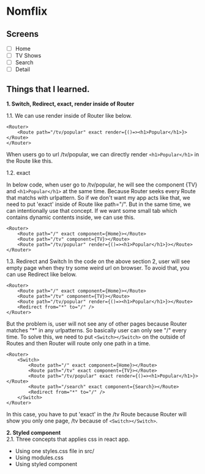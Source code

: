 # Nomflix


## Screens

- [ ] Home
- [ ] TV Shows
- [ ] Search
- [ ] Detail

## Things that I learned.

**1. Switch, Redirect, exact, render inside of Router**

1.1. We can use render inside of Router like below.
~~~
<Router>
    <Route path="/tv/popular" exact render={()=><h1>Popular</h1>}></Route>    
</Router>
~~~

When users go to url /tv/popular, we can directly render ```<h1>Popular</h1>``` in the Route like this.

1.2. exact

In below code, when user go to /tv/popular, he will see the component {TV} and ```<h1>Popular</h1>``` at the same time. Because Router seeks every Route that matchs with urlpattern.
So if we don't want my app acts like that, we need to put 'exact' inside of Route like path="/".
But in the same time, we can intentionally use that concept. If we want some small tab which contains dynamic contents inside, we can use this.

~~~
<Router>
    <Route path="/" exact component={Home}></Route>
    <Route path="/tv" component={TV}></Route>
    <Route path="/tv/popular" render={()=><h1>Popular</h1>}></Route>
</Router>
~~~

1.3. Redirect and Switch
In the code on the above section 2, user will see empty page when they try some weird url on browser. To avoid that, you can use Redirect like below.

~~~
<Router>
    <Route path="/" exact component={Home}></Route>
    <Route path="/tv" component={TV}></Route>
    <Route path="/tv/popular" render={()=><h1>Popular</h1>}></Route>
    <Redirect from="*" to="/" />
</Router>
~~~

But the problem is, user will not see any of other pages because Router matches "*" in any urlpatterns. So basically user can only see "/" every time.
To solve this, we need to put ```<Switch></Switch>``` on the outside of Routes and then Router will route only one path in a time.

~~~
<Router>
    <Switch>
        <Route path="/" exact component={Home}></Route>
        <Route path="/tv" exact component={TV}></Route>
        <Route path="/tv/popular" exact render={()=><h1>Popular</h1>}></Route>
        <Route path="/search" exact component={Search}></Route>
        <Redirect from="*" to="/" />
    </Switch>
</Router>
~~~

In this case, you have to put 'exact' in the /tv Route because Router will show you only one page, /tv because of ```<Switch></Switch>```.

**2. Styled component**  
2.1. Three concepts that applies css in react app.
- Using one styles.css file in src/
- Using modules.css
- Using styled component


